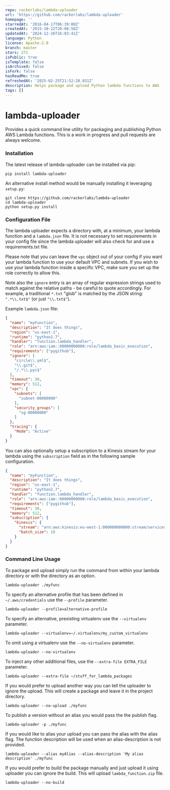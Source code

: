```yaml
---
repo: rackerlabs/lambda-uploader
url: 'https://github.com/rackerlabs/lambda-uploader'
homepage: ''
starredAt: '2016-04-17T06:39:00Z'
createdAt: '2015-10-22T20:08:58Z'
updatedAt: '2024-12-26T16:03:41Z'
language: Python
license: Apache-2.0
branch: master
stars: 271
isPublic: true
isTemplate: false
isArchived: false
isFork: false
hasReadMe: true
refreshedAt: '2025-02-25T21:52:28.031Z'
description: Helps package and upload Python lambda functions to AWS
tags: []
---
```


# lambda-uploader

Provides a quick command line utility for packaging and publishing Python AWS Lambda
functions.  This is a work in progress and pull requests are always welcome.

### Installation
The latest release of lambda-uploader can be installed via pip:
```
pip install lambda-uploader
```
An alternative install method would be manually installing it leveraging `setup.py`:
```
git clone https://github.com/rackerlabs/lambda-uploader
cd lambda-uploader
python setup.py install
```

### Configuration File
The lambda uploader expects a directory with, at a minimum, your lambda function
and a `lambda.json` file.  It is not necessary to set requirements in your config
file since the lambda uploader will also check for and use a requirements.txt file.

Please note that you can leave the `vpc` object out of your config if you want your
lambda function to use your default VPC and subnets. If you wish to use your lambda
function inside a specific VPC, make sure you set up the role correctly to allow this.

Note also the `ignore` entry is an array of regular expression strings
used to match against the relative paths - be careful to quote accordingly.
For example, a traditional `*.txt` "glob" is matched by the JSON string:
`".*\\.txt$"` (or just `"\\.txt$"`).

Example `lambda.json` file:
```json
{
  "name": "myFunction",
  "description": "It does things",
  "region": "us-east-1",
  "runtime": "python2.7",
  "handler": "function.lambda_handler",
  "role": "arn:aws:iam::00000000000:role/lambda_basic_execution",
  "requirements": ["pygithub"],
  "ignore": [
    "circle\\.yml$",
    "\\.git$",
    "/.*\\.pyc$"
  ],
  "timeout": 30,
  "memory": 512,
  "vpc": {
    "subnets": [
      "subnet-00000000"
    ],
    "security_groups": [
      "sg-00000000"
    ]
  },
  "tracing": {
    "Mode": "Active"
  }
}
```

You can also optionally setup a subscription to a Kinesis stream for your
lambda using the `subscription` field as in the following sample configuration.

```json
{
  "name": "myFunction",
  "description": "It does things",
  "region": "us-east-1",
  "runtime": "python2.7",
  "handler": "function.lambda_handler",
  "role": "arn:aws:iam::00000000000:role/lambda_basic_execution",
  "requirements": ["pygithub"],
  "timeout": 30,
  "memory": 512,
  "subscription": {
    "kinesis": {
      "stream": "arn:aws:kinesis:eu-west-1:000000000000:stream/services",
      "batch_size": 10
    }
  }
}
```


### Command Line Usage
To package and upload simply run the command from within your lambda directory or
with the directory as an option.
```shell
lambda-uploader ./myfunc
```

To specify an alternative profile that has been defined in `~/.aws/credentials` use the
`--profile` parameter.
```shell
lambda-uploader --profile=alternative-profile
```

To specify an alternative, prexisting virtualenv use the `--virtualenv` parameter.
```shell
lambda-uploader --virtualenv=~/.virtualenv/my_custom_virtualenv
```

To omit using a virtualenv use the `--no-virtualenv` parameter.
```shell
lambda-uploader --no-virtualenv
```

To inject any other additional files, use the `--extra-file EXTRA_FILE` parameter.
```shell
lambda-uploader --extra-file ~/stuff_for_lambda_packages
```

If you would prefer to upload another way you can tell the uploader to ignore the upload.
This will create a package and leave it in the project directory.
```shell
lambda-uploader --no-upload ./myfunc
```

To publish a version without an alias you would pass the the publish flag.
```shell
lambda-uploader -p ./myfunc
```

If you would like to alias your upload you can pass the alias with the alias flag. The
function description will be used when an alias-description is not provided.
```shell
lambda-uploader --alias myAlias --alias-description 'My alias description' ./myfunc
```

If you would prefer to build the package manually and just upload it using uploader you can ignore the build.
This will upload `lambda_function.zip` file.
```shell
lambda-uploader --no-build
```
